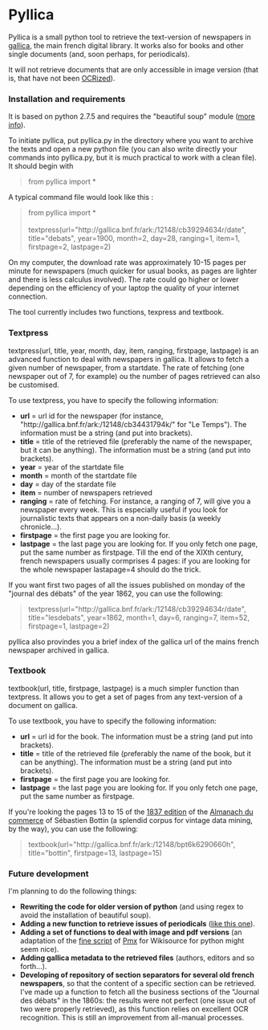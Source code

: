 Pyllica
=======

Pyllica is a small python tool to retrieve the text-version of newspapers in <a href="http://gallica.bnf.fr/">gallica</a>, the main french digital library. It works also for books and other single documents (and, soon perhaps, for periodicals). 

It will not retrieve documents that are only accessible in image version (that is, that have not been <a href="https://en.wikipedia.org/wiki/Optical_character_recognition">OCRized</a>).

<h3>Installation and requirements</h3>

It is based on python 2.7.5 and requires the "beautiful soup" module (<a href="http://www.crummy.com/software/BeautifulSoup/)">more info</a>).

To initiate pyllica, put pyllica.py in the directory where you want to archive the texts and open a new python file (you can also write directly your commands into pyllica.py, but it is much practical to work with a clean file). It should begin with

<blockquote>
from pyllica import *
</blockquote>

A typical command file would look like this :
<blockquote>
from pyllica import *<br /> <br />
textpress(url="http://gallica.bnf.fr/ark:/12148/cb39294634r/date", title="debats", year=1900, month=2, day=28, ranging=1, item=1, firstpage=2, lastpage=2)
</blockquote>

On my computer, the download rate was approximately 10-15 pages per minute for newspapers (much quicker for usual books, as pages are lighter and there is less calculus involved). The rate could go higher or lower depending on the efficiency of your laptop the quality of your internet connection.

The tool currently includes two functions, texpress and textbook.

<h3>Textpress</h3>

textpress(url, title, year, month, day, item, ranging, firstpage, lastpage) is an advanced function to deal with newspapers in gallica. It allows to fetch a given number of newspaper, from a startdate. The rate of fetching (one newspaper out of 7, for example) ou the number of pages retrieved can also be customised. 

To use textpress, you have to specify the following information:<ul>
<li><b>url</b> = url id for the newspaper (for instance, "http://gallica.bnf.fr/ark:/12148/cb34431794k/" for "Le Temps"). The information must be a string (and put into brackets).</li>
<li><b>title</b> = title of the retrieved file (preferably the name of the newspaper, but it can be anything). The information must be a string (and put into brackets).</li>
<li><b>year</b> = year of the startdate file</li>
<li><b>month</b> = month of the startdate file</li>
<li><b>day</b> = day of the stardate file</li>
<li><b>item</b> = number of newspapers retrieved</li> 
<li><b>ranging</b> = rate of fetching. For instance, a ranging of 7, will give you a newspaper every week. This is especially useful if you look for journalistic texts that appears on a non-daily basis (a weekly chronicle…).</li>
<li><b>firstpage</b> = the first page you are looking for.</li>
<li><b>lastpage</b> = the last page you are looking for. If you only fetch one page, put the same number as firstpage. Till the end of the XIXth century, french newspapers usually cormprises 4 pages: if you are looking for the whole newspaper lastapage=4 should do the trick.</li>
</ul>

If you want first two pages of all the issues published on monday of the "journal des débats" of the year 1862, you can use the following:

<blockquote>
textpress(url="http://gallica.bnf.fr/ark:/12148/cb39294634r/date", title="lesdebats", year=1862, month=1, day=6, ranging=7, item=52, firstpage=1, lastpage=2)
</blockquote>

pyllica also provindes you a brief index of the gallica url of the mains french newspaper archived in gallica.

<h3>Textbook</h3>

textbook(url, title, firstpage, lastpage) is a much simpler function than textpress. It allows you to get a set of pages from any text-version of a document on gallica.

To use textbook, you have to specify the following information:<ul>
<li><b>url</b> = url id for the book. The information must be a string (and put into brackets).</li>
<li><b>title</b> = title of the retrieved file (preferably the name of the book, but it can be anything). The information must be a string (and put into brackets).</li>
<li><b>firstpage</b> = the first page you are looking for.</li>
<li><b>lastpage</b> = the last page you are looking for. If you only fetch one page, put the same number as firstpage.</li>
</ul>

If you're looking the pages 13 to 15 of the <a href="http://gallica.bnf.fr/ark:/12148/bpt6k6290660h">1837 edition</a> of the <a href="http://gallica.bnf.fr/ark:/12148/cb32688404r/date">Almanach du commerce</a> of Sébastien Bottin (a splendid corpus for vintage data mining, by the way), you can use the following:

<blockquote>
textbook(url="http://gallica.bnf.fr/ark:/12148/bpt6k6290660h", title="bottin", firstpage=13, lastpage=15)
</blockquote>

<h3>Future development</h3>

I'm planning to do the following things:<ul>
<li><b>Rewriting the code for older version of python</b> (and using regex to avoid the installation of beautiful soup).</li>
<li><b>Adding a new function to retrieve issues of periodicals</b> (<a href="http://gallica.bnf.fr/ark:/12148/cb32688404r/date">like this one</a>).</li>
<li><b>Adding a set of functions to deal with image and pdf versions</b> (an adaptation of the <a href="https://fr.wikisource.org/wiki/Wikisource:Gallica/gallica.ml">fine script</a> of <a href="https://fr.wikisource.org/wiki/Utilisateur:Pmx">Pmx</a> for Wikisource for python might seem nice).</li>
<li><b>Adding gallica metadata to the retrieved files</b> (authors, editors and so forth…).</li>
<li><b>Developing of repository of section separators for several old french newspapers</b>, so that the content of a specific section can be retrieved. I've made up a function to fetch all the business sections of the "Journal des débats" in the 1860s: the results were not perfect (one issue out of two were properly retrieved), as this function relies on excellent OCR recognition. This is still an improvement from all-manual processes.</li>
</ul>
